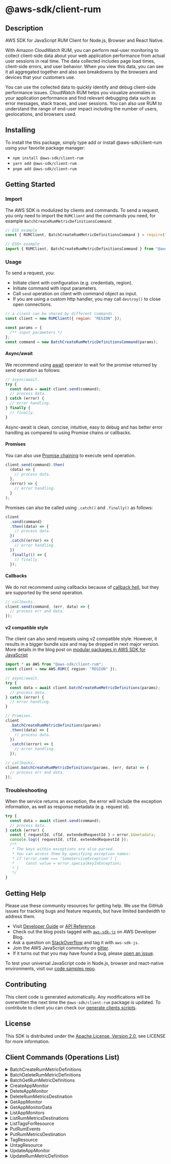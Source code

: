 <!-- generated file, do not edit directly -->

# @aws-sdk/client-rum

## Description

AWS SDK for JavaScript RUM Client for Node.js, Browser and React Native.

<p>With Amazon CloudWatch RUM, you can perform real-user monitoring to collect client-side data about
your web application performance from actual user sessions in real time. The data collected includes page load
times, client-side errors, and user behavior. When you view this data, you can see it all aggregated together and
also see breakdowns by the browsers and devices that your customers use.</p>
<p>You can use the collected data to quickly identify and debug client-side performance issues. CloudWatch
RUM helps you visualize anomalies in your application performance and find relevant debugging data such as error
messages, stack traces, and user sessions. You can also use RUM to
understand the range of end-user impact including the number of users, geolocations, and browsers used.</p>

## Installing

To install the this package, simply type add or install @aws-sdk/client-rum
using your favorite package manager:

- `npm install @aws-sdk/client-rum`
- `yarn add @aws-sdk/client-rum`
- `pnpm add @aws-sdk/client-rum`

## Getting Started

### Import

The AWS SDK is modulized by clients and commands.
To send a request, you only need to import the `RUMClient` and
the commands you need, for example `BatchCreateRumMetricDefinitionsCommand`:

```js
// ES5 example
const { RUMClient, BatchCreateRumMetricDefinitionsCommand } = require("@aws-sdk/client-rum");
```

```ts
// ES6+ example
import { RUMClient, BatchCreateRumMetricDefinitionsCommand } from "@aws-sdk/client-rum";
```

### Usage

To send a request, you:

- Initiate client with configuration (e.g. credentials, region).
- Initiate command with input parameters.
- Call `send` operation on client with command object as input.
- If you are using a custom http handler, you may call `destroy()` to close open connections.

```js
// a client can be shared by different commands.
const client = new RUMClient({ region: "REGION" });

const params = {
  /** input parameters */
};
const command = new BatchCreateRumMetricDefinitionsCommand(params);
```

#### Async/await

We recommend using [await](https://developer.mozilla.org/en-US/docs/Web/JavaScript/Reference/Operators/await)
operator to wait for the promise returned by send operation as follows:

```js
// async/await.
try {
  const data = await client.send(command);
  // process data.
} catch (error) {
  // error handling.
} finally {
  // finally.
}
```

Async-await is clean, concise, intuitive, easy to debug and has better error handling
as compared to using Promise chains or callbacks.

#### Promises

You can also use [Promise chaining](https://developer.mozilla.org/en-US/docs/Web/JavaScript/Guide/Using_promises#chaining)
to execute send operation.

```js
client.send(command).then(
  (data) => {
    // process data.
  },
  (error) => {
    // error handling.
  }
);
```

Promises can also be called using `.catch()` and `.finally()` as follows:

```js
client
  .send(command)
  .then((data) => {
    // process data.
  })
  .catch((error) => {
    // error handling.
  })
  .finally(() => {
    // finally.
  });
```

#### Callbacks

We do not recommend using callbacks because of [callback hell](http://callbackhell.com/),
but they are supported by the send operation.

```js
// callbacks.
client.send(command, (err, data) => {
  // process err and data.
});
```

#### v2 compatible style

The client can also send requests using v2 compatible style.
However, it results in a bigger bundle size and may be dropped in next major version. More details in the blog post
on [modular packages in AWS SDK for JavaScript](https://aws.amazon.com/blogs/developer/modular-packages-in-aws-sdk-for-javascript/)

```ts
import * as AWS from "@aws-sdk/client-rum";
const client = new AWS.RUM({ region: "REGION" });

// async/await.
try {
  const data = await client.batchCreateRumMetricDefinitions(params);
  // process data.
} catch (error) {
  // error handling.
}

// Promises.
client
  .batchCreateRumMetricDefinitions(params)
  .then((data) => {
    // process data.
  })
  .catch((error) => {
    // error handling.
  });

// callbacks.
client.batchCreateRumMetricDefinitions(params, (err, data) => {
  // process err and data.
});
```

### Troubleshooting

When the service returns an exception, the error will include the exception information,
as well as response metadata (e.g. request id).

```js
try {
  const data = await client.send(command);
  // process data.
} catch (error) {
  const { requestId, cfId, extendedRequestId } = error.$$metadata;
  console.log({ requestId, cfId, extendedRequestId });
  /**
   * The keys within exceptions are also parsed.
   * You can access them by specifying exception names:
   * if (error.name === 'SomeServiceException') {
   *     const value = error.specialKeyInException;
   * }
   */
}
```

## Getting Help

Please use these community resources for getting help.
We use the GitHub issues for tracking bugs and feature requests, but have limited bandwidth to address them.

- Visit [Developer Guide](https://docs.aws.amazon.com/sdk-for-javascript/v3/developer-guide/welcome.html)
  or [API Reference](https://docs.aws.amazon.com/AWSJavaScriptSDK/v3/latest/index.html).
- Check out the blog posts tagged with [`aws-sdk-js`](https://aws.amazon.com/blogs/developer/tag/aws-sdk-js/)
  on AWS Developer Blog.
- Ask a question on [StackOverflow](https://stackoverflow.com/questions/tagged/aws-sdk-js) and tag it with `aws-sdk-js`.
- Join the AWS JavaScript community on [gitter](https://gitter.im/aws/aws-sdk-js-v3).
- If it turns out that you may have found a bug, please [open an issue](https://github.com/aws/aws-sdk-js-v3/issues/new/choose).

To test your universal JavaScript code in Node.js, browser and react-native environments,
visit our [code samples repo](https://github.com/aws-samples/aws-sdk-js-tests).

## Contributing

This client code is generated automatically. Any modifications will be overwritten the next time the `@aws-sdk/client-rum` package is updated.
To contribute to client you can check our [generate clients scripts](https://github.com/aws/aws-sdk-js-v3/tree/main/scripts/generate-clients).

## License

This SDK is distributed under the
[Apache License, Version 2.0](http://www.apache.org/licenses/LICENSE-2.0),
see LICENSE for more information.

## Client Commands (Operations List)

<details>
<summary>
BatchCreateRumMetricDefinitions
</summary>

[Command API Reference](https://docs.aws.amazon.com/AWSJavaScriptSDK/v3/latest/clients/client-rum/classes/batchcreaterummetricdefinitionscommand.html) / [Input](https://docs.aws.amazon.com/AWSJavaScriptSDK/v3/latest/clients/client-rum/interfaces/batchcreaterummetricdefinitionscommandinput.html) / [Output](https://docs.aws.amazon.com/AWSJavaScriptSDK/v3/latest/clients/client-rum/interfaces/batchcreaterummetricdefinitionscommandoutput.html)

</details>
<details>
<summary>
BatchDeleteRumMetricDefinitions
</summary>

[Command API Reference](https://docs.aws.amazon.com/AWSJavaScriptSDK/v3/latest/clients/client-rum/classes/batchdeleterummetricdefinitionscommand.html) / [Input](https://docs.aws.amazon.com/AWSJavaScriptSDK/v3/latest/clients/client-rum/interfaces/batchdeleterummetricdefinitionscommandinput.html) / [Output](https://docs.aws.amazon.com/AWSJavaScriptSDK/v3/latest/clients/client-rum/interfaces/batchdeleterummetricdefinitionscommandoutput.html)

</details>
<details>
<summary>
BatchGetRumMetricDefinitions
</summary>

[Command API Reference](https://docs.aws.amazon.com/AWSJavaScriptSDK/v3/latest/clients/client-rum/classes/batchgetrummetricdefinitionscommand.html) / [Input](https://docs.aws.amazon.com/AWSJavaScriptSDK/v3/latest/clients/client-rum/interfaces/batchgetrummetricdefinitionscommandinput.html) / [Output](https://docs.aws.amazon.com/AWSJavaScriptSDK/v3/latest/clients/client-rum/interfaces/batchgetrummetricdefinitionscommandoutput.html)

</details>
<details>
<summary>
CreateAppMonitor
</summary>

[Command API Reference](https://docs.aws.amazon.com/AWSJavaScriptSDK/v3/latest/clients/client-rum/classes/createappmonitorcommand.html) / [Input](https://docs.aws.amazon.com/AWSJavaScriptSDK/v3/latest/clients/client-rum/interfaces/createappmonitorcommandinput.html) / [Output](https://docs.aws.amazon.com/AWSJavaScriptSDK/v3/latest/clients/client-rum/interfaces/createappmonitorcommandoutput.html)

</details>
<details>
<summary>
DeleteAppMonitor
</summary>

[Command API Reference](https://docs.aws.amazon.com/AWSJavaScriptSDK/v3/latest/clients/client-rum/classes/deleteappmonitorcommand.html) / [Input](https://docs.aws.amazon.com/AWSJavaScriptSDK/v3/latest/clients/client-rum/interfaces/deleteappmonitorcommandinput.html) / [Output](https://docs.aws.amazon.com/AWSJavaScriptSDK/v3/latest/clients/client-rum/interfaces/deleteappmonitorcommandoutput.html)

</details>
<details>
<summary>
DeleteRumMetricsDestination
</summary>

[Command API Reference](https://docs.aws.amazon.com/AWSJavaScriptSDK/v3/latest/clients/client-rum/classes/deleterummetricsdestinationcommand.html) / [Input](https://docs.aws.amazon.com/AWSJavaScriptSDK/v3/latest/clients/client-rum/interfaces/deleterummetricsdestinationcommandinput.html) / [Output](https://docs.aws.amazon.com/AWSJavaScriptSDK/v3/latest/clients/client-rum/interfaces/deleterummetricsdestinationcommandoutput.html)

</details>
<details>
<summary>
GetAppMonitor
</summary>

[Command API Reference](https://docs.aws.amazon.com/AWSJavaScriptSDK/v3/latest/clients/client-rum/classes/getappmonitorcommand.html) / [Input](https://docs.aws.amazon.com/AWSJavaScriptSDK/v3/latest/clients/client-rum/interfaces/getappmonitorcommandinput.html) / [Output](https://docs.aws.amazon.com/AWSJavaScriptSDK/v3/latest/clients/client-rum/interfaces/getappmonitorcommandoutput.html)

</details>
<details>
<summary>
GetAppMonitorData
</summary>

[Command API Reference](https://docs.aws.amazon.com/AWSJavaScriptSDK/v3/latest/clients/client-rum/classes/getappmonitordatacommand.html) / [Input](https://docs.aws.amazon.com/AWSJavaScriptSDK/v3/latest/clients/client-rum/interfaces/getappmonitordatacommandinput.html) / [Output](https://docs.aws.amazon.com/AWSJavaScriptSDK/v3/latest/clients/client-rum/interfaces/getappmonitordatacommandoutput.html)

</details>
<details>
<summary>
ListAppMonitors
</summary>

[Command API Reference](https://docs.aws.amazon.com/AWSJavaScriptSDK/v3/latest/clients/client-rum/classes/listappmonitorscommand.html) / [Input](https://docs.aws.amazon.com/AWSJavaScriptSDK/v3/latest/clients/client-rum/interfaces/listappmonitorscommandinput.html) / [Output](https://docs.aws.amazon.com/AWSJavaScriptSDK/v3/latest/clients/client-rum/interfaces/listappmonitorscommandoutput.html)

</details>
<details>
<summary>
ListRumMetricsDestinations
</summary>

[Command API Reference](https://docs.aws.amazon.com/AWSJavaScriptSDK/v3/latest/clients/client-rum/classes/listrummetricsdestinationscommand.html) / [Input](https://docs.aws.amazon.com/AWSJavaScriptSDK/v3/latest/clients/client-rum/interfaces/listrummetricsdestinationscommandinput.html) / [Output](https://docs.aws.amazon.com/AWSJavaScriptSDK/v3/latest/clients/client-rum/interfaces/listrummetricsdestinationscommandoutput.html)

</details>
<details>
<summary>
ListTagsForResource
</summary>

[Command API Reference](https://docs.aws.amazon.com/AWSJavaScriptSDK/v3/latest/clients/client-rum/classes/listtagsforresourcecommand.html) / [Input](https://docs.aws.amazon.com/AWSJavaScriptSDK/v3/latest/clients/client-rum/interfaces/listtagsforresourcecommandinput.html) / [Output](https://docs.aws.amazon.com/AWSJavaScriptSDK/v3/latest/clients/client-rum/interfaces/listtagsforresourcecommandoutput.html)

</details>
<details>
<summary>
PutRumEvents
</summary>

[Command API Reference](https://docs.aws.amazon.com/AWSJavaScriptSDK/v3/latest/clients/client-rum/classes/putrumeventscommand.html) / [Input](https://docs.aws.amazon.com/AWSJavaScriptSDK/v3/latest/clients/client-rum/interfaces/putrumeventscommandinput.html) / [Output](https://docs.aws.amazon.com/AWSJavaScriptSDK/v3/latest/clients/client-rum/interfaces/putrumeventscommandoutput.html)

</details>
<details>
<summary>
PutRumMetricsDestination
</summary>

[Command API Reference](https://docs.aws.amazon.com/AWSJavaScriptSDK/v3/latest/clients/client-rum/classes/putrummetricsdestinationcommand.html) / [Input](https://docs.aws.amazon.com/AWSJavaScriptSDK/v3/latest/clients/client-rum/interfaces/putrummetricsdestinationcommandinput.html) / [Output](https://docs.aws.amazon.com/AWSJavaScriptSDK/v3/latest/clients/client-rum/interfaces/putrummetricsdestinationcommandoutput.html)

</details>
<details>
<summary>
TagResource
</summary>

[Command API Reference](https://docs.aws.amazon.com/AWSJavaScriptSDK/v3/latest/clients/client-rum/classes/tagresourcecommand.html) / [Input](https://docs.aws.amazon.com/AWSJavaScriptSDK/v3/latest/clients/client-rum/interfaces/tagresourcecommandinput.html) / [Output](https://docs.aws.amazon.com/AWSJavaScriptSDK/v3/latest/clients/client-rum/interfaces/tagresourcecommandoutput.html)

</details>
<details>
<summary>
UntagResource
</summary>

[Command API Reference](https://docs.aws.amazon.com/AWSJavaScriptSDK/v3/latest/clients/client-rum/classes/untagresourcecommand.html) / [Input](https://docs.aws.amazon.com/AWSJavaScriptSDK/v3/latest/clients/client-rum/interfaces/untagresourcecommandinput.html) / [Output](https://docs.aws.amazon.com/AWSJavaScriptSDK/v3/latest/clients/client-rum/interfaces/untagresourcecommandoutput.html)

</details>
<details>
<summary>
UpdateAppMonitor
</summary>

[Command API Reference](https://docs.aws.amazon.com/AWSJavaScriptSDK/v3/latest/clients/client-rum/classes/updateappmonitorcommand.html) / [Input](https://docs.aws.amazon.com/AWSJavaScriptSDK/v3/latest/clients/client-rum/interfaces/updateappmonitorcommandinput.html) / [Output](https://docs.aws.amazon.com/AWSJavaScriptSDK/v3/latest/clients/client-rum/interfaces/updateappmonitorcommandoutput.html)

</details>
<details>
<summary>
UpdateRumMetricDefinition
</summary>

[Command API Reference](https://docs.aws.amazon.com/AWSJavaScriptSDK/v3/latest/clients/client-rum/classes/updaterummetricdefinitioncommand.html) / [Input](https://docs.aws.amazon.com/AWSJavaScriptSDK/v3/latest/clients/client-rum/interfaces/updaterummetricdefinitioncommandinput.html) / [Output](https://docs.aws.amazon.com/AWSJavaScriptSDK/v3/latest/clients/client-rum/interfaces/updaterummetricdefinitioncommandoutput.html)

</details>
